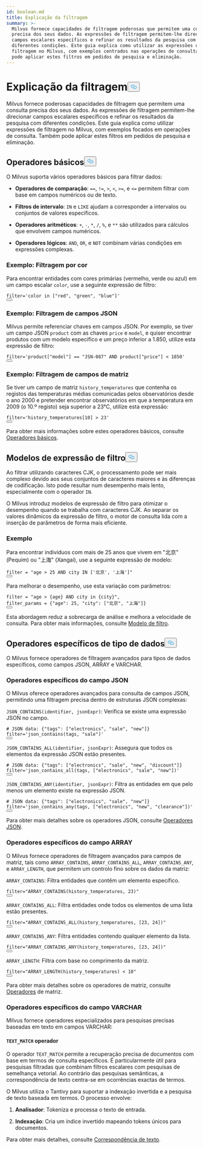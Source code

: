 ```yaml
---
id: boolean.md
title: Explicação da filtragem
summary: >-
  Milvus fornece capacidades de filtragem poderosas que permitem uma consulta
  precisa dos seus dados. As expressões de filtragem permitem-lhe direcionar
  campos escalares específicos e refinar os resultados da pesquisa com
  diferentes condições. Este guia explica como utilizar as expressões de
  filtragem no Milvus, com exemplos centrados nas operações de consulta. Também
  pode aplicar estes filtros em pedidos de pesquisa e eliminação.
---
```


<h1 id="Filtering-Explained" class="common-anchor-header">Explicação da filtragem<button data-href="#Filtering-Explained" class="anchor-icon" translate="no">
      <svg translate="no"
        aria-hidden="true"
        focusable="false"
        height="20"
        version="1.1"
        viewBox="0 0 16 16"
        width="16"
      >
        <path
          fill="#0092E4"
          fill-rule="evenodd"
          d="M4 9h1v1H4c-1.5 0-3-1.69-3-3.5S2.55 3 4 3h4c1.45 0 3 1.69 3 3.5 0 1.41-.91 2.72-2 3.25V8.59c.58-.45 1-1.27 1-2.09C10 5.22 8.98 4 8 4H4c-.98 0-2 1.22-2 2.5S3 9 4 9zm9-3h-1v1h1c1 0 2 1.22 2 2.5S13.98 12 13 12H9c-.98 0-2-1.22-2-2.5 0-.83.42-1.64 1-2.09V6.25c-1.09.53-2 1.84-2 3.25C6 11.31 7.55 13 9 13h4c1.45 0 3-1.69 3-3.5S14.5 6 13 6z"
        ></path>
      </svg>
    </button></h1><p>Milvus fornece poderosas capacidades de filtragem que permitem uma consulta precisa dos seus dados. As expressões de filtragem permitem-lhe direcionar campos escalares específicos e refinar os resultados da pesquisa com diferentes condições. Este guia explica como utilizar expressões de filtragem no Milvus, com exemplos focados em operações de consulta. Também pode aplicar estes filtros em pedidos de pesquisa e eliminação.</p>
<h2 id="Basic-operators" class="common-anchor-header">Operadores básicos<button data-href="#Basic-operators" class="anchor-icon" translate="no">
      <svg translate="no"
        aria-hidden="true"
        focusable="false"
        height="20"
        version="1.1"
        viewBox="0 0 16 16"
        width="16"
      >
        <path
          fill="#0092E4"
          fill-rule="evenodd"
          d="M4 9h1v1H4c-1.5 0-3-1.69-3-3.5S2.55 3 4 3h4c1.45 0 3 1.69 3 3.5 0 1.41-.91 2.72-2 3.25V8.59c.58-.45 1-1.27 1-2.09C10 5.22 8.98 4 8 4H4c-.98 0-2 1.22-2 2.5S3 9 4 9zm9-3h-1v1h1c1 0 2 1.22 2 2.5S13.98 12 13 12H9c-.98 0-2-1.22-2-2.5 0-.83.42-1.64 1-2.09V6.25c-1.09.53-2 1.84-2 3.25C6 11.31 7.55 13 9 13h4c1.45 0 3-1.69 3-3.5S14.5 6 13 6z"
        ></path>
      </svg>
    </button></h2><p>O Milvus suporta vários operadores básicos para filtrar dados:</p>
<ul>
<li><p><strong>Operadores de comparação</strong>: <code translate="no">==</code>, <code translate="no">!=</code>, <code translate="no">&gt;</code>, <code translate="no">&lt;</code>, <code translate="no">&gt;=</code>, e <code translate="no">&lt;=</code> permitem filtrar com base em campos numéricos ou de texto.</p></li>
<li><p><strong>Filtros de intervalo</strong>: <code translate="no">IN</code> e <code translate="no">LIKE</code> ajudam a corresponder a intervalos ou conjuntos de valores específicos.</p></li>
<li><p><strong>Operadores aritméticos</strong>: <code translate="no">+</code>, <code translate="no">-</code>, <code translate="no">*</code>, <code translate="no">/</code>, <code translate="no">%</code>, e <code translate="no">**</code> são utilizados para cálculos que envolvem campos numéricos.</p></li>
<li><p><strong>Operadores lógicos</strong>: <code translate="no">AND</code>, <code translate="no">OR</code>, e <code translate="no">NOT</code> combinam várias condições em expressões complexas.</p></li>
</ul>
<h3 id="Example-Filtering-by-Color" class="common-anchor-header">Exemplo: Filtragem por cor</h3><p>Para encontrar entidades com cores primárias (vermelho, verde ou azul) em um campo escalar <code translate="no">color</code>, use a seguinte expressão de filtro:</p>
<pre><code translate="no" class="language-python"><span class="hljs-built_in">filter</span>=<span class="hljs-string">&#x27;color in [&quot;red&quot;, &quot;green&quot;, &quot;blue&quot;]&#x27;</span>
<button class="copy-code-btn"></button></code></pre>
<h3 id="Example-Filtering-JSON-Fields" class="common-anchor-header">Exemplo: Filtragem de campos JSON</h3><p>Milvus permite referenciar chaves em campos JSON. Por exemplo, se tiver um campo JSON <code translate="no">product</code> com as chaves <code translate="no">price</code> e <code translate="no">model</code>, e quiser encontrar produtos com um modelo específico e um preço inferior a 1.850, utilize esta expressão de filtro:</p>
<pre><code translate="no" class="language-python"><span class="hljs-built_in">filter</span>=<span class="hljs-string">&#x27;product[&quot;model&quot;] == &quot;JSN-087&quot; AND product[&quot;price&quot;] &lt; 1850&#x27;</span>
<button class="copy-code-btn"></button></code></pre>
<h3 id="Example-Filtering-Array-Fields" class="common-anchor-header">Exemplo: Filtragem de campos de matriz</h3><p>Se tiver um campo de matriz <code translate="no">history_temperatures</code> que contenha os registos das temperaturas médias comunicadas pelos observatórios desde o ano 2000 e pretender encontrar observatórios em que a temperatura em 2009 (o 10.º registo) seja superior a 23°C, utilize esta expressão:</p>
<pre><code translate="no" class="language-python"><span class="hljs-built_in">filter</span>=<span class="hljs-string">&#x27;history_temperatures[10] &gt; 23&#x27;</span>
<button class="copy-code-btn"></button></code></pre>
<p>Para obter mais informações sobre estes operadores básicos, consulte <a href="/docs/pt/v2.5.x/basic-operators.md">Operadores básicos</a>.</p>
<h2 id="Filter-expression-templates" class="common-anchor-header">Modelos de expressão de filtro<button data-href="#Filter-expression-templates" class="anchor-icon" translate="no">
      <svg translate="no"
        aria-hidden="true"
        focusable="false"
        height="20"
        version="1.1"
        viewBox="0 0 16 16"
        width="16"
      >
        <path
          fill="#0092E4"
          fill-rule="evenodd"
          d="M4 9h1v1H4c-1.5 0-3-1.69-3-3.5S2.55 3 4 3h4c1.45 0 3 1.69 3 3.5 0 1.41-.91 2.72-2 3.25V8.59c.58-.45 1-1.27 1-2.09C10 5.22 8.98 4 8 4H4c-.98 0-2 1.22-2 2.5S3 9 4 9zm9-3h-1v1h1c1 0 2 1.22 2 2.5S13.98 12 13 12H9c-.98 0-2-1.22-2-2.5 0-.83.42-1.64 1-2.09V6.25c-1.09.53-2 1.84-2 3.25C6 11.31 7.55 13 9 13h4c1.45 0 3-1.69 3-3.5S14.5 6 13 6z"
        ></path>
      </svg>
    </button></h2><p>Ao filtrar utilizando caracteres CJK, o processamento pode ser mais complexo devido aos seus conjuntos de caracteres maiores e às diferenças de codificação. Isto pode resultar num desempenho mais lento, especialmente com o operador <code translate="no">IN</code>.</p>
<p>O Milvus introduz modelos de expressão de filtro para otimizar o desempenho quando se trabalha com caracteres CJK. Ao separar os valores dinâmicos da expressão de filtro, o motor de consulta lida com a inserção de parâmetros de forma mais eficiente.</p>
<h3 id="Example" class="common-anchor-header">Exemplo</h3><p>Para encontrar indivíduos com mais de 25 anos que vivem em "北京" (Pequim) ou "上海" (Xangai), use a seguinte expressão de modelo:</p>
<pre><code translate="no" class="language-python"><span class="hljs-built_in">filter</span> = <span class="hljs-string">&quot;age &gt; 25 AND city IN [&#x27;北京&#x27;, &#x27;上海&#x27;]&quot;</span>
<button class="copy-code-btn"></button></code></pre>
<p>Para melhorar o desempenho, use esta variação com parâmetros:</p>
<pre><code translate="no" class="language-python"><span class="hljs-built_in">filter</span> = <span class="hljs-string">&quot;age &gt; {age} AND city in {city}&quot;</span>,
filter_params = {<span class="hljs-string">&quot;age&quot;</span>: <span class="hljs-number">25</span>, <span class="hljs-string">&quot;city&quot;</span>: [<span class="hljs-string">&quot;北京&quot;</span>, <span class="hljs-string">&quot;上海&quot;</span>]}
<button class="copy-code-btn"></button></code></pre>
<p>Esta abordagem reduz a sobrecarga de análise e melhora a velocidade de consulta. Para obter mais informações, consulte <a href="/docs/pt/v2.5.x/filtering-templating.md">Modelo de filtro</a>.</p>
<h2 id="Data-type-specific-operators" class="common-anchor-header">Operadores específicos de tipo de dados<button data-href="#Data-type-specific-operators" class="anchor-icon" translate="no">
      <svg translate="no"
        aria-hidden="true"
        focusable="false"
        height="20"
        version="1.1"
        viewBox="0 0 16 16"
        width="16"
      >
        <path
          fill="#0092E4"
          fill-rule="evenodd"
          d="M4 9h1v1H4c-1.5 0-3-1.69-3-3.5S2.55 3 4 3h4c1.45 0 3 1.69 3 3.5 0 1.41-.91 2.72-2 3.25V8.59c.58-.45 1-1.27 1-2.09C10 5.22 8.98 4 8 4H4c-.98 0-2 1.22-2 2.5S3 9 4 9zm9-3h-1v1h1c1 0 2 1.22 2 2.5S13.98 12 13 12H9c-.98 0-2-1.22-2-2.5 0-.83.42-1.64 1-2.09V6.25c-1.09.53-2 1.84-2 3.25C6 11.31 7.55 13 9 13h4c1.45 0 3-1.69 3-3.5S14.5 6 13 6z"
        ></path>
      </svg>
    </button></h2><p>O Milvus fornece operadores de filtragem avançados para tipos de dados específicos, como campos JSON, ARRAY e VARCHAR.</p>
<h3 id="JSON-field-specific-operators" class="common-anchor-header">Operadores específicos do campo JSON</h3><p>O Milvus oferece operadores avançados para consulta de campos JSON, permitindo uma filtragem precisa dentro de estruturas JSON complexas:</p>
<p><code translate="no">JSON_CONTAINS(identifier, jsonExpr)</code>: Verifica se existe uma expressão JSON no campo.</p>
<pre><code translate="no" class="language-python"><span class="hljs-comment"># JSON data: {&quot;tags&quot;: [&quot;electronics&quot;, &quot;sale&quot;, &quot;new&quot;]}</span>
<span class="hljs-built_in">filter</span>=<span class="hljs-string">&#x27;json_contains(tags, &quot;sale&quot;)&#x27;</span>
<button class="copy-code-btn"></button></code></pre>
<p><code translate="no">JSON_CONTAINS_ALL(identifier, jsonExpr)</code>: Assegura que todos os elementos da expressão JSON estão presentes.</p>
<pre><code translate="no" class="language-python"><span class="hljs-comment"># JSON data: {&quot;tags&quot;: [&quot;electronics&quot;, &quot;sale&quot;, &quot;new&quot;, &quot;discount&quot;]}</span>
<span class="hljs-built_in">filter</span>=<span class="hljs-string">&#x27;json_contains_all(tags, [&quot;electronics&quot;, &quot;sale&quot;, &quot;new&quot;])&#x27;</span>
<button class="copy-code-btn"></button></code></pre>
<p><code translate="no">JSON_CONTAINS_ANY(identifier, jsonExpr)</code>: Filtra as entidades em que pelo menos um elemento existe na expressão JSON.</p>
<pre><code translate="no" class="language-python"><span class="hljs-comment"># JSON data: {&quot;tags&quot;: [&quot;electronics&quot;, &quot;sale&quot;, &quot;new&quot;]}</span>
<span class="hljs-built_in">filter</span>=<span class="hljs-string">&#x27;json_contains_any(tags, [&quot;electronics&quot;, &quot;new&quot;, &quot;clearance&quot;])&#x27;</span>
<button class="copy-code-btn"></button></code></pre>
<p>Para obter mais detalhes sobre os operadores JSON, consulte <a href="/docs/pt/v2.5.x/json-operators.md">Operadores JSON</a>.</p>
<h3 id="ARRAY-field-specific-operators" class="common-anchor-header">Operadores específicos do campo ARRAY</h3><p>O Milvus fornece operadores de filtragem avançados para campos de matriz, tais como <code translate="no">ARRAY_CONTAINS</code>, <code translate="no">ARRAY_CONTAINS_ALL</code>, <code translate="no">ARRAY_CONTAINS_ANY</code>, e <code translate="no">ARRAY_LENGTH</code>, que permitem um controlo fino sobre os dados da matriz:</p>
<p><code translate="no">ARRAY_CONTAINS</code>: Filtra entidades que contêm um elemento específico.</p>
<pre><code translate="no" class="language-python"><span class="hljs-built_in">filter</span>=<span class="hljs-string">&quot;ARRAY_CONTAINS(history_temperatures, 23)&quot;</span>
<button class="copy-code-btn"></button></code></pre>
<p><code translate="no">ARRAY_CONTAINS_ALL</code>: Filtra entidades onde todos os elementos de uma lista estão presentes.</p>
<pre><code translate="no" class="language-python"><span class="hljs-built_in">filter</span>=<span class="hljs-string">&quot;ARRAY_CONTAINS_ALL(history_temperatures, [23, 24])&quot;</span>
<button class="copy-code-btn"></button></code></pre>
<p><code translate="no">ARRAY_CONTAINS_ANY</code>: Filtra entidades contendo qualquer elemento da lista.</p>
<pre><code translate="no" class="language-python"><span class="hljs-built_in">filter</span>=<span class="hljs-string">&quot;ARRAY_CONTAINS_ANY(history_temperatures, [23, 24])&quot;</span>
<button class="copy-code-btn"></button></code></pre>
<p><code translate="no">ARRAY_LENGTH</code>: Filtra com base no comprimento da matriz.</p>
<pre><code translate="no" class="language-python"><span class="hljs-built_in">filter</span>=<span class="hljs-string">&quot;ARRAY_LENGTH(history_temperatures) &lt; 10&quot;</span>
<button class="copy-code-btn"></button></code></pre>
<p>Para obter mais detalhes sobre os operadores de matriz, consulte <a href="/docs/pt/v2.5.x/array-operators.md">Operadores</a> de matriz.</p>
<h3 id="VARCHAR-field-specific-operators" class="common-anchor-header">Operadores específicos do campo VARCHAR</h3><p>Milvus fornece operadores especializados para pesquisas precisas baseadas em texto em campos VARCHAR:</p>
<h4 id="TEXTMATCH-operator" class="common-anchor-header"><code translate="no">TEXT_MATCH</code> operador</h4><p>O operador <code translate="no">TEXT_MATCH</code> permite a recuperação precisa de documentos com base em termos de consulta específicos. É particularmente útil para pesquisas filtradas que combinam filtros escalares com pesquisas de semelhança vetorial. Ao contrário das pesquisas semânticas, a correspondência de texto centra-se em ocorrências exactas de termos.</p>
<p>O Milvus utiliza o Tantivy para suportar a indexação invertida e a pesquisa de texto baseada em termos. O processo envolve:</p>
<ol>
<li><p><strong>Analisador</strong>: Tokeniza e processa o texto de entrada.</p></li>
<li><p><strong>Indexação</strong>: Cria um índice invertido mapeando tokens únicos para documentos.</p></li>
</ol>
<p>Para obter mais detalhes, consulte <a href="/docs/pt/v2.5.x/keyword-match.md">Correspondência de texto</a>.</p>
